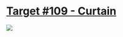 # [Target #109 - Curtain](https://cssbattle.dev/play/110)

![](https://cssbattle.dev/targets/110.png)

